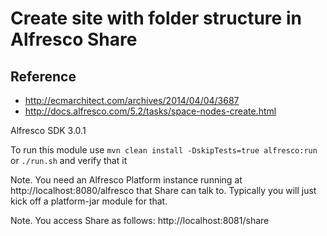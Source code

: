 # Create site with folder structure in Alfresco Share


## Reference
* http://ecmarchitect.com/archives/2014/04/04/3687
* http://docs.alfresco.com/5.2/tasks/space-nodes-create.html

Alfresco SDK 3.0.1

To run this module use `mvn clean install -DskipTests=true alfresco:run` or `./run.sh` and verify that it 

Note. You need an Alfresco Platform instance running at http://localhost:8080/alfresco that Share can talk to.
      Typically you will just kick off a platform-jar module for that.
 
Note. You access Share as follows: http://localhost:8081/share
   
  
 
